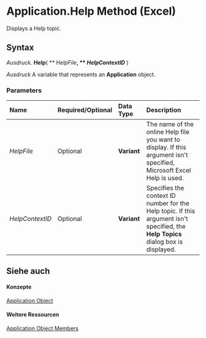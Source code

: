 
# Application.Help Method (Excel)

Displays a Help topic.


## Syntax

 _Ausdruck_. **Help**( ** _HelpFile_**, ** _HelpContextID_** )

 _Ausdruck_ A variable that represents an **Application** object.


### Parameters



|**Name**|**Required/Optional**|**Data Type**|**Description**|
|:-----|:-----|:-----|:-----|
| _HelpFile_|Optional|**Variant**|The name of the online Help file you want to display. If this argument isn't specified, Microsoft Excel Help is used.|
| _HelpContextID_|Optional|**Variant**|Specifies the context ID number for the Help topic. If this argument isn't specified, the  **Help Topics** dialog box is displayed.|

## Siehe auch


#### Konzepte


[Application Object](19b73597-5cf9-4f56-8227-b5211f657f6f.md)
#### Weitere Ressourcen


[Application Object Members](http://msdn.microsoft.com/library/4cb9ca42-8d07-cc9c-2d80-4eb9a5921e1e%28Office.15%29.aspx)